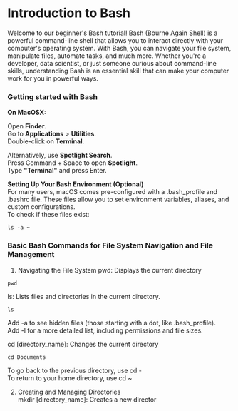 # Introduction to Bash 

Welcome to our beginner's Bash tutorial! Bash (Bourne Again Shell) is a powerful command-line shell that allows you to interact directly with your computer's operating system. With Bash, you can navigate your file system, manipulate files, automate tasks, and much more. Whether you're a developer, data scientist, or just someone curious about command-line skills, understanding Bash is an essential skill that can make your computer work for you in powerful ways.

### Getting started with Bash

**On MacOSX:**

Open **Finder**. <br>
Go to **Applications** > **Utilities**. <br> 
Double-click on **Terminal**.<br>

Alternatively, use **Spotlight Search**. <br>
Press Command + Space to open **Spotlight**. <br>
Type **"Terminal"** and press Enter.<br>


**Setting Up Your Bash Environment (Optional)** <br>
For many users, macOS comes pre-configured with a .bash_profile and .bashrc file. These files allow you to set environment variables, aliases, and custom configurations.<br>
To check if these files exist:<br>
```
ls -a ~
```

### Basic Bash Commands for File System Navigation and File Management
1. Navigating the File System
pwd: Displays the current directory
```
pwd
```
ls: Lists files and directories in the current directory.
```
ls
```
Add -a to see hidden files (those starting with a dot, like .bash_profile).<br>
Add -l for a more detailed list, including permissions and file sizes.<br>

cd [directory_name]: Changes the current directory <br>
```
cd Documents
```
To go back to the previous directory, use cd - <br>
To return to your home directory, use cd ~ <br>

2. Creating and Managing Directories <br>
mkdir [directory_name]: Creates a new director <br>

